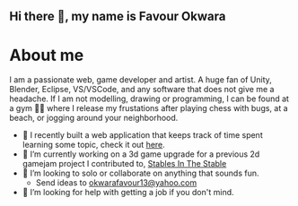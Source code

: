 ## Hi there 👋, my name is Favour Okwara

# About me
I am a passionate web, game developer and artist. A huge fan of Unity, Blender, Eclipse, VS/VSCode, and any software that does not give me a headache. If I am not modelling, drawing or programming, I can be found at a gym 🏋️‍♂️ where I release my frustations after playing chess with bugs, at a beach, or jogging around your neighborhood.

- 🥱 I recently built a web application that keeps track of time spent learning some topic, check it out [here](https://github.com/Okwara-Favour/StudyTracker).
- 🔭 I’m currently working on a 3d game upgrade for a previous 2d gamejam project I contributed to, [Stables In The Stable](https://itch.io/jam/uvgd-2025-reading-break-jam/rate/3355125)
- 👯 I’m looking to solo or collaborate on anything that sounds fun.
  - Send ideas to okwarafavour13@yahoo.com  
- 🤔 I’m looking for help with getting a job if you don't mind.

<!--
**Okwara-Favour/Okwara-Favour** is a ✨ _special_ ✨ repository because its `README.md` (this file) appears on your GitHub profile.

Here are some ideas to get you started:

- 🔭 I’m currently working on ...
- 🌱 I’m currently learning ...
- 👯 I’m looking to collaborate on ...
- 🤔 I’m looking for help with ...
- 💬 Ask me about ...
- 📫 How to reach me: ...
- 😄 Pronouns: ...
- ⚡ Fun fact: ...
-->
